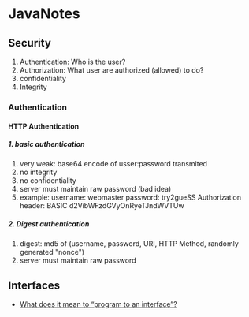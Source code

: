 # JavaNotes

## Security

1. Authentication: Who is the user?
2. Authorization: What user are authorized (allowed) to do?
3. confidentiality
4. Integrity

### Authentication

#### HTTP Authentication
##### 1. basic authentication
1. very weak: base64 encode of  usser:password transmited
2. no integrity
3. no confidentiality
4. server must maintain raw password (bad idea)
5. example:
    username: webmaster
    password: try2gueSS
    Authorization header: BASIC d2VibWFzdGVyOnRyeTJndWVTUw

##### 2. Digest authentication
1. digest: md5 of (username, password, URI, HTTP Method, randomly generated "nonce")
2. server must maintain raw password


## Interfaces

* [What does it mean to “program to an interface”?](http://stackoverflow.com/questions/383947/what-does-it-mean-to-program-to-an-interface)
